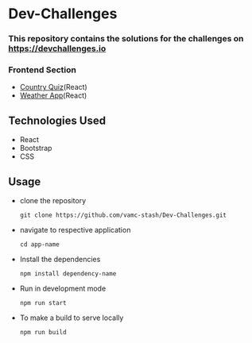 # Dev-Challenges

### This repository contains the solutions for the challenges on https://devchallenges.io


### Frontend Section
  - [Country Quiz](https://github.com/vamc-stash/Dev-Challenges/tree/master/country-quiz)(React)
  - [Weather App](https://github.com/vamc-stash/Dev-Challenges/tree/master/weather-app)(React)

## Technologies Used
  - React
  - Bootstrap
  - CSS

## Usage
  - clone the repository
    ```
    git clone https://github.com/vamc-stash/Dev-Challenges.git
    ```
  - navigate to respective application
    ```
    cd app-name
    ```
  - Install the dependencies
    ```
    npm install dependency-name
    ```
  - Run in development mode
    ```
    npm run start
    ```
  - To make a build to serve locally
    ```
    npm run build
  ```
